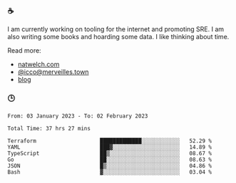 ### ☕

I am currently working on tooling for the internet and promoting SRE. I am also writing some books and hoarding some data. I like thinking about time. 

Read more:

 - [natwelch.com](https://natwelch.com)
 - [@icco@merveilles.town](https://merveilles.town/@icco)
 - [blog](https://writing.natwelch.com)

### 🕒

<!--START_SECTION:waka-->

```text
From: 03 January 2023 - To: 02 February 2023

Total Time: 37 hrs 27 mins

Terraform                    █████████████░░░░░░░░░░░░   52.29 %
YAML                         ███▓░░░░░░░░░░░░░░░░░░░░░   14.89 %
TypeScript                   ██▒░░░░░░░░░░░░░░░░░░░░░░   08.67 %
Go                           ██░░░░░░░░░░░░░░░░░░░░░░░   08.63 %
JSON                         █▒░░░░░░░░░░░░░░░░░░░░░░░   04.86 %
Bash                         ▓░░░░░░░░░░░░░░░░░░░░░░░░   03.04 %
```

<!--END_SECTION:waka-->
